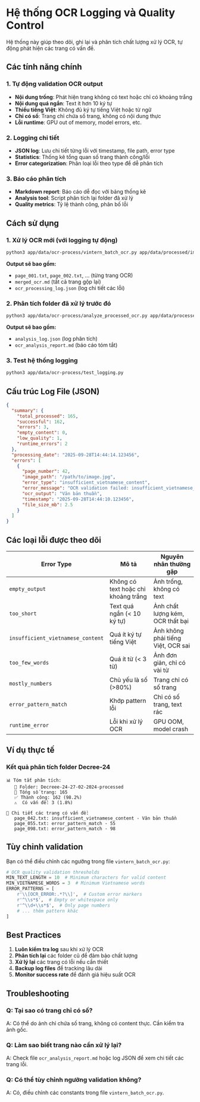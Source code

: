 # Hệ thống OCR Logging và Quality Control

Hệ thống này giúp theo dõi, ghi lại và phân tích chất lượng xử lý OCR, tự động phát hiện các trang có vấn đề.

## Các tính năng chính

### 1. Tự động validation OCR output
- **Nội dung trống**: Phát hiện trang không có text hoặc chỉ có khoảng trắng
- **Nội dung quá ngắn**: Text ít hơn 10 ký tự
- **Thiếu tiếng Việt**: Không đủ ký tự tiếng Việt hoặc từ ngữ
- **Chỉ có số**: Trang chỉ chứa số trang, không có nội dung thực
- **Lỗi runtime**: GPU out of memory, model errors, etc.

### 2. Logging chi tiết
- **JSON log**: Lưu chi tiết từng lỗi với timestamp, file path, error type
- **Statistics**: Thống kê tổng quan số trang thành công/lỗi
- **Error categorization**: Phân loại lỗi theo type để dễ phân tích

### 3. Báo cáo phân tích
- **Markdown report**: Báo cáo dễ đọc với bảng thống kê
- **Analysis tool**: Script phân tích lại folder đã xử lý
- **Quality metrics**: Tỷ lệ thành công, phân bố lỗi

## Cách sử dụng

### 1. Xử lý OCR mới (với logging tự động)
```bash
python3 app/data/ocr-process/vintern_batch_ocr.py app/data/processed/image-process/your-images-folder
```

**Output sẽ bao gồm:**
- `page_001.txt`, `page_002.txt`, ... (từng trang OCR)
- `merged_ocr.md` (tất cả trang gộp lại)
- `ocr_processing_log.json` (log chi tiết các lỗi)

### 2. Phân tích folder đã xử lý trước đó
```bash
python3 app/data/ocr-process/analyze_processed_ocr.py app/data/processed/your-processed-folder
```

**Output sẽ bao gồm:**
- `analysis_log.json` (log phân tích)
- `ocr_analysis_report.md` (báo cáo tóm tắt)

### 3. Test hệ thống logging
```bash
python3 app/data/ocr-process/test_logging.py
```

## Cấu trúc Log File (JSON)

```json
{
  "summary": {
    "total_processed": 165,
    "successful": 162,
    "errors": 3,
    "empty_content": 0,
    "low_quality": 1,
    "runtime_errors": 2
  },
  "processing_date": "2025-09-28T14:44:14.123456",
  "errors": [
    {
      "page_number": 42,
      "image_path": "/path/to/image.jpg",
      "error_type": "insufficient_vietnamese_content",
      "error_message": "OCR validation failed: insufficient_vietnamese_content",
      "ocr_output": "Văn bản thuần",
      "timestamp": "2025-09-28T14:44:10.123456",
      "file_size_mb": 2.5
    }
  ]
}
```

## Các loại lỗi được theo dõi

| Error Type | Mô tả | Nguyên nhân thường gặp |
|------------|-------|------------------------|
| `empty_output` | Không có text hoặc chỉ khoảng trắng | Ảnh trống, không có text |
| `too_short` | Text quá ngắn (< 10 ký tự) | Ảnh chất lượng kém, OCR thất bại |
| `insufficient_vietnamese_content` | Quá ít ký tự tiếng Việt | Ảnh không phải tiếng Việt, OCR sai |
| `too_few_words` | Quá ít từ (< 3 từ) | Ảnh đơn giản, chỉ có vài từ |
| `mostly_numbers` | Chủ yếu là số (>80%) | Trang chỉ có số trang |
| `error_pattern_match` | Khớp pattern lỗi | Chỉ có số trang, text rác |
| `runtime_error` | Lỗi khi xử lý OCR | GPU OOM, model crash |

## Ví dụ thực tế

### Kết quả phân tích folder Decree-24
```
📊 Tóm tắt phân tích:
   📁 Folder: Decreee-24-27-02-2024-processed
   📄 Tổng số trang: 165
   ✅ Thành công: 162 (98.2%)
   ⚠  Có vấn đề: 3 (1.8%)

🚨 Chi tiết các trang có vấn đề:
   page_042.txt: insufficient_vietnamese_content - Văn bản thuần
   page_055.txt: error_pattern_match - 55
   page_098.txt: error_pattern_match - 98
```

## Tùy chỉnh validation

Bạn có thể điều chỉnh các ngưỡng trong file `vintern_batch_ocr.py`:

```python
# OCR quality validation thresholds
MIN_TEXT_LENGTH = 10  # Minimum characters for valid content
MIN_VIETNAMESE_WORDS = 3  # Minimum Vietnamese words
ERROR_PATTERNS = [
    r'\\[OCR_ERROR:.*?\\]',  # Custom error markers
    r'^\\s*$',  # Empty or whitespace only  
    r'^\\d+\\s*$',  # Only page numbers
    # ... thêm pattern khác
]
```

## Best Practices

1. **Luôn kiểm tra log** sau khi xử lý OCR
2. **Phân tích lại** các folder cũ để đảm bảo chất lượng
3. **Xử lý lại** các trang có lỗi nếu cần thiết
4. **Backup log files** để tracking lâu dài
5. **Monitor success rate** để đánh giá hiệu suất OCR

## Troubleshooting

### Q: Tại sao có trang chỉ có số?
A: Có thể do ảnh chỉ chứa số trang, không có content thực. Cần kiểm tra ảnh gốc.

### Q: Làm sao biết trang nào cần xử lý lại?
A: Check file `ocr_analysis_report.md` hoặc log JSON để xem chi tiết các trang lỗi.

### Q: Có thể tùy chỉnh ngưỡng validation không?
A: Có, điều chỉnh các constants trong file `vintern_batch_ocr.py`.